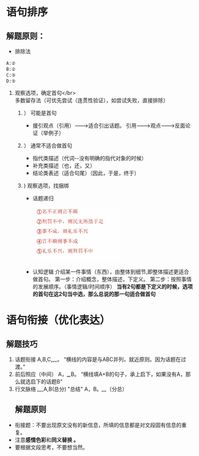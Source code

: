 # 语句排序

## 解题原则：

* 排除法

```
A:②
B:②
C:⑤
D:⑤
```

1. 观察选项，确定首句&lt;/br&gt;  
   多数留存法（可优先尝试（连贯性验证），如尝试失败，直接排除）

   1. ） 可能是首句
      * 援引观点（引用）---&gt;适合引出话题。
        引用---&gt;观点---&gt;反面论证（举例子）
   2. ） 通常不适合做首句 
      * 指代类描述（代词--没有明确的指代对象的时候）
      * 补充类描述（也，还，又）
      * 结论类表述（适合句尾）（因此，于是，终于）
   3. \) 观察选项，找捆绑

      * 话题递归

        ![](/assets/TIM图片20170824143548.png)

      * 认知逻辑
        介绍某一件事情（东西），由整体到细节,即整体描述更适合做首句。
        第一步：介绍概念，整体描述，下定义。
        第二步：按照事情的发展顺序。（事情逻辑/时间顺序）
        **当有2句都是下定义的时候，选项的首句在这2句当中选，那么总说的那一句适合做首句**

# 语句衔接（优化表达）

## 解题技巧

1. 话题衔接
   A,B,C,_\_\__。
   “横线的内容是与ABC并列，就近原则。因为话题在过渡。”
2. 前后照应（中间）
   A，**\_**,B。
   “横线填A+B的句子，承上启下，如果没有A，那么就选启下的话题B”
3. 行文脉络
   _\_\__,A,B\(总分\)
   "总结"
   A，B。_\_\__（分总）
   ## 解题原则

* 衔接题：不要出现原文没有的新信息，所填的信息都是对文段固有信息的重复。
* 注意**感情色彩**和**同义替换 。**
* 要根据文段思考，不要想当然。





